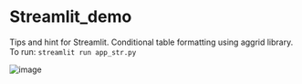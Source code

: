 # Streamlit_demo
Tips and hint for Streamlit. 
Conditional table formatting using aggrid library.
<br>
To run:
```streamlit run app_str.py```

![image](https://user-images.githubusercontent.com/26335004/222778552-dbba79a4-d23a-4771-855c-6c99025b42ae.png)
 
